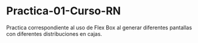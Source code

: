 # Practica-01-Curso-RN
Practica correspondiente al uso de Flex Box al generar diferentes pantallas con diferentes distribuciones en cajas. 
